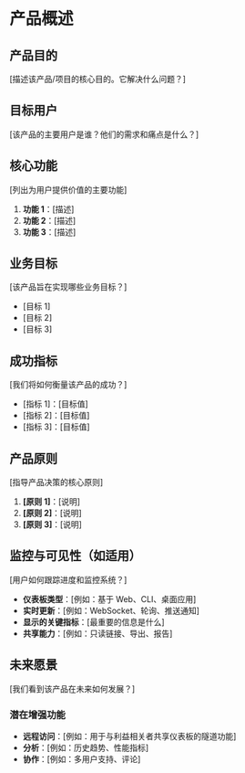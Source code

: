 # 产品概述

## 产品目的
[描述该产品/项目的核心目的。它解决什么问题？]

## 目标用户
[该产品的主要用户是谁？他们的需求和痛点是什么？]

## 核心功能
[列出为用户提供价值的主要功能]

1. **功能 1**：[描述]
2. **功能 2**：[描述]
3. **功能 3**：[描述]

## 业务目标
[该产品旨在实现哪些业务目标？]

- [目标 1]
- [目标 2]
- [目标 3]

## 成功指标
[我们将如何衡量该产品的成功？]

- [指标 1]：[目标值]
- [指标 2]：[目标值]
- [指标 3]：[目标值]

## 产品原则
[指导产品决策的核心原则]

1. **[原则 1]**：[说明]
2. **[原则 2]**：[说明]
3. **[原则 3]**：[说明]

## 监控与可见性（如适用）
[用户如何跟踪进度和监控系统？]

- **仪表板类型**：[例如：基于 Web、CLI、桌面应用]
- **实时更新**：[例如：WebSocket、轮询、推送通知]
- **显示的关键指标**：[最重要的信息是什么]
- **共享能力**：[例如：只读链接、导出、报告]

## 未来愿景
[我们看到该产品在未来如何发展？]

### 潜在增强功能
- **远程访问**：[例如：用于与利益相关者共享仪表板的隧道功能]
- **分析**：[例如：历史趋势、性能指标]
- **协作**：[例如：多用户支持、评论]
